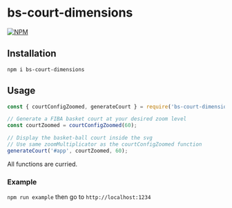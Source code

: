 # bs-court-dimensions

[![NPM](https://nodei.co/npm/bs-court-dimensions.png)](https://www.npmjs.com/package/bs-court-dimensions)

## Installation

`npm i bs-court-dimensions`

## Usage

```js
const { courtConfigZoomed, generateCourt } = require('bs-court-dimensions');

// Generate a FIBA basket court at your desired zoom level
const courtZoomed = courtConfigZoomed(60);

// Display the basket-ball court inside the svg
// Use same zoomMultiplicator as the courtConfigZoomed function
generateCourt('#app', courtZoomed, 60);
```

All functions are curried.

### Example

`npm run example` then go to `http://localhost:1234`
